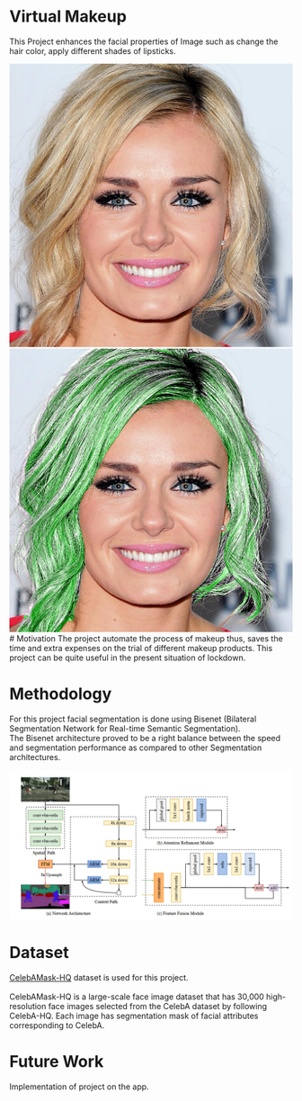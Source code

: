 # Virtual Makeup

This Project enhances the facial properties of Image such as change the hair color, apply different shades of lipsticks.
<div>
  <div class=row>
  <img src="https://github.com/sauravakolia/VirtualMakeup/blob/main/orig.png">
  <img src="https://github.com/sauravakolia/VirtualMakeup/blob/main/hair.png">
   </div>
</div>
# Motivation
The project automate the process of makeup thus, saves the time and extra expenses on the trial of different makeup products. This project can be quite useful in the present situation of lockdown.

# Methodology
For this project facial segmentation is done using Bisenet (Bilateral Segmentation Network for Real-time Semantic Segmentation). </br>
The Bisenet architecture proved to be  a right balance between the speed and segmentation performance as compared to other Segmentation architectures.</br>

<img src="https://github.com/sauravakolia/VirtualMakeup/blob/main/bisenet.png">

# Dataset
<a href="https://github.com/switchablenorms/CelebAMask-HQ">CelebAMask-HQ</a> dataset is used for this project.</br>
</br>
CelebAMask-HQ is a large-scale face image dataset that has 30,000 high-resolution face images selected from the CelebA dataset by following CelebA-HQ. Each image has segmentation mask of facial attributes corresponding to CelebA.

# Future Work
Implementation of project on the app.
